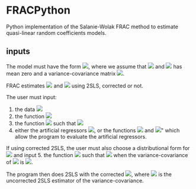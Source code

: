 # FRACPython

Python implementation of the Salanie-Wolak  FRAC method to estimate  quasi-linear random coefficients models.

## inputs
The model must have the form  <img src="https://render.githubusercontent.com/render/math?math=G^\ast(Y, E_\varepsilon A^\ast(Y, \eta + f_1(Y)\beta, \varepsilon))=0">, where 
we assume that <img src="https://render.githubusercontent.com/render/math?math=E(\eta \vert Z)=0"> and <img src="https://render.githubusercontent.com/render/math?math=\varepsilon">
has mean zero and a variance-covariance matrix <img src="https://render.githubusercontent.com/render/math?math=\Sigma">. 

FRAC estimates <img src="https://render.githubusercontent.com/render/math?math=\beta"> and <img src="https://render.githubusercontent.com/render/math?math=\Sigma">
using 2SLS, corrected or not.


The user must input:
1. the data <img src="https://render.githubusercontent.com/render/math?math=Y">
2. the function <img src="https://render.githubusercontent.com/render/math?math=f_1(Y)">
3. the function <img src="https://render.githubusercontent.com/render/math?math=f_0(Y)"> such that 
   <img src="https://render.githubusercontent.com/render/math?math=G^\ast(Y, A^\ast(Y, f_0(Y), 0))=0">
4. either the artificial regressors <img src="https://render.githubusercontent.com/render/math?math=K(Y)">, 
   or the functions <img src="https://render.githubusercontent.com/render/math?math=d(Y)=A^\ast_2(Y, f_0(Y), 0)"> and 
   <img src="https://render.githubusercontent.com/render/math?math=t(Y) = \frac{\partial^2 A^\ast}{\partial \varepsilon \partial \varepsilon^\prime}(Y, f_0(Y), 0),
   ">"
  which allow the program to evaluate the artificial regressors.
   
If using corrected 2SLS, the user must also choose a distributional form for <img src="https://render.githubusercontent.com/render/math?math=\varepsilon"> and input 
5. the function <img src="https://render.githubusercontent.com/render/math?math=f_\infty(Y,\Sigma)"> such that <img src="https://render.githubusercontent.com/render/math?math=G^\ast(Y, E_\varepsilon A^\ast(Y, f_\infty(Y,\Sigma), \varepsilon))=0"> 
   when
the variance-covariance of <img src="https://render.githubusercontent.com/render/math?math=\varepsilon"> is <img src="https://render.githubusercontent.com/render/math?math=\Sigma">. 
   
The program then does 2SLS with the corrected <img src="https://render.githubusercontent.com/render/math?math=f_0(Y)+f_\infty(Y,\hat{\Sigma}_2)-f_2(Y)\hat{\Sigma}_2">, where 
<img src="https://render.githubusercontent.com/render/math?math=\hat{\Sigma}_2"> is the uncorrected 2SLS estimator of the variance-covariance.

  

   

